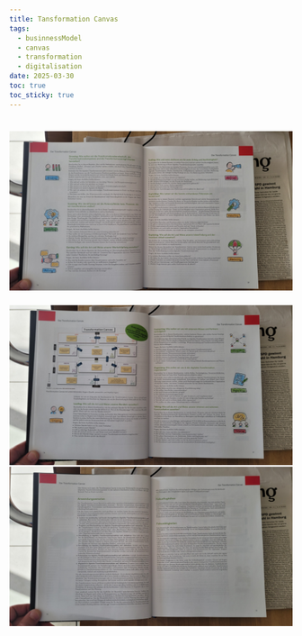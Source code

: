 ```yaml
---
title: Tansformation Canvas
tags:
  - businnessModel
  - canvas
  - transformation
  - digitalisation
date: 2025-03-30
toc: true
toc_sticky: true
---
```


# ![](../_asset/20250309_130800.jpg)
![](../_asset/20250309_130753.jpg)
![](../_asset/20250309_130746.jpg)